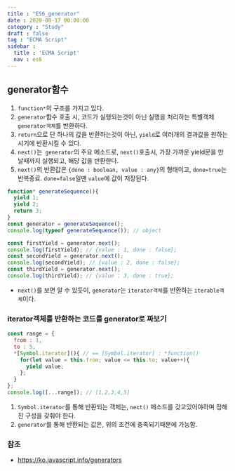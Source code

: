 ```yaml
---
title : "ES6_generator"
date : 2020-08-17 00:00:00
category : "Study"
draft : false
tag : "ECMA Script"
sidebar : 
  title : 'ECMA Script'
  nav : es6    
---   
```

## generator함수
1. `function*`의 구조를 가지고 있다.
2. `generator`함수 호출 시, 코드가 실행되는것이 아닌 실행을 처리하는 특별객체 `generator객체`를 반환하다.
3. `return`으로 단 하나의 값을 반환하는것이 아닌, `yield`로 여러개의 결과값을 원하는 시기에 반환시킬 수 있다.
4. `next()`는` generator`의 주요 메소드로, `next()`호출시, 가장 가까운 yield문을 만날때까지 실행되고, 해당 값을 반환한다.
5. `next()`의 반환값은 `{done : boolean, value : any}`의 형태이고, `done=true`는 반복종료. `done=false`일땐 `value`에 값이 저장된다.

```javascript
function* generateSequence(){
  yield 1;
  yield 2;
  return 3;
}
const generator = generateSequence();
console.log(typeof generateSequence()); // object

const firstYield = generator.next();
console.log(firstYield); // {value : 1, done : false};
const secondYield = generator.next();
console.log(secondYield); // {value : 2, done : false};
const thirdYield = generator.next();
console.log(thirdYield); // {value : 3, done : true};
```
* `next()`를 보면 알 수 있듯이, `generator`는 `iterator객체`를 반환하는 `iterable객체`이다.

### iterator객체를 반환하는 코드를 generator로 짜보기
```javascript
const range = {
  from : 1,
  to : 5,
  *[Symbol.iterator](){ // == [Symbol.iterator] : *function()
    for(let value = this.from; value <= this.to; value++){
      yield value;
    };
  }
};
console.log([...range]); // [1,2,3,4,5]
```
1. `Symbol.iterator`를 통해 반환되는 객체는, `next()` 메소드를 갖고있어야하며 정해진 구성을 갖춰야 한다.
2. `generator`를 통해 반환되는 값은, 위의 조건에 충족되기때문에 가능함.

### 참조
* <https://ko.javascript.info/generators>